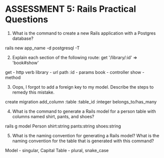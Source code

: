 # ASSESSMENT 5: Rails Practical Questions

1. What is the command to create a new Rails application with a Postgres database?

rails new app_name -d postgresql -T

2. Explain each section of the following route:  get '/library/:id' => 'book#show'

get - http verb
library - url path
:id - params
book - controller
show - method

3. Oops, I forgot to add a foreign key to my model. Describe the steps to remedy this mistake.

create migration
add_column :table :table_id :integer
belongs_to/has_many




4. What is the command to generate a Rails model for a person table with columns named shirt, pants, and shoes?


rails g model Person shirt:string pants:string shoes:string


5. What is the naming convention for generating a Rails model? What is the naming convention for the table that is generated with this command?

Model - singular, Capital
Table - plural, snake_case
